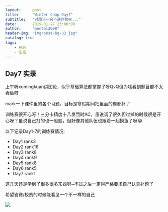 ```yaml
---
layout:     post
title:      "Winter Camp Day7"
subtitle:   "对图论一窍不通的我呀..."
date:       2019-01-27 23:00:00
author:     "mental2008"
header-img: "img/post-bg-u3.jpg"
catalog: true
tags:
    - ACM
    - 生活
---
```


## Day7 实录

上午听xumingkuan讲图论，似乎基础算法都掌握了呀QvQ但为啥看到题目都不太会做呀

mark一下课件里的各个习题，目标是寒假期间把里面的题都补了

训练赛很开心呀！三分卡精度十八发罚时AC，虽说调了很久但过掉的时候很是开心呀？虽说自己打的也一般般，但好像其他队伍也跟着一起摸鱼了呀😂

以下记录Day1-7的训练赛情况:

- Day1 rank3
- Day2 rank16
- Day3 rank8
- Day4 rank9
- Day5 rank8
- Day6 rank5
- Day7 rank1

这几天还是学到了很多很多东西呀~不过之后一定得严格要求自己认真补题了

希望省赛/校赛的时候能看见一个不一样的自己

![](https://raw.githubusercontent.com/mental2008/mental2008.github.io/master/img/post-pic-camp.jpg)